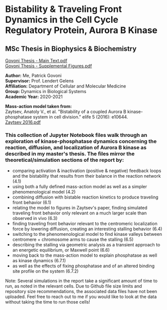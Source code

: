# Bistability &amp; Traveling Front Dynamics in the Cell Cycle Regulatory Protein, Aurora B Kinase

## MSc Thesis in Biophysics & Biochemistry 

[Govoni Thesis - Main Text.pdf](https://github.com/pgovoni21/ABKinase-bistability-traveling-front-dynamics/files/7978798/Govoni_MSc_thesis_main_text.pdf) <br>
[Govoni Thesis - Supplemental Figures.pdf](https://github.com/pgovoni21/ABKinase-bistability-traveling-front-dynamics/files/7978800/Govoni_MSc_thesis_supp_figures.pdf)

**Author:** Me, Patrick Govoni <br>
**Supervisor:** Prof. Lendert Gelens <br>
**Affiliation:** Department of Cellular and Molecular Medicine <br>
**Group:** Dynamics in Biological Systems <br>
**Academic Year:** 2020-2021 

**Mass-action model taken from:** <br>
Zaytsev, Anatoly V., et al. "Bistability of a coupled Aurora B kinase-phosphatase system in cell division." elife 5 (2016): e10644. <br>
[Zaytsev 2016.pdf](https://github.com/pgovoni21/ABKinase-bistability-traveling-front-dynamics/files/7978806/Zaytsev.-.AB.kin-PP.cell.division.bistability.pdf)

### This collection of Jupyter Notebook files walk through an exploration of kinase-phosphatase dynamics concerning the reaction, diffusion, and localization of Aurora B kinase as described in my master's thesis. The files mirror the theoretical/simulation sections of the report by:

- comparing activation & inactivation (positive & negative) feedback loops and the bistability that results from their balance in the reaction network (4.1)
- using both a fully defined mass-action model as well as a simpler phenomenological model (4.2)
- combining diffusion with bistable reaction kinetics to produce traveling front behavior (6.1)
- relating the model to figures in Zaytsev's paper, finding simulated traveling front behavior only relevant on a much larger scale than observed in vivo (6.3)
- finding traveling front behavior relevant to the centromeric localization force by lowering diffusion, creating an interesting stalling behavior (6.4)
- switching to the phenomenological model to find kinase valleys between centromere + chromosome arms to cause the stalling (6.5)
- describing the stalling via geometric analysis as a transient approach to an energetic equilibrium, or Maxwell point (6.6)
- moving back to the mass-action model to explain phosphatase as well as kinase dynamics (6.7.1)
- as well as the effects of fixing phosphatase and of an altered binding site profile on the system (6.7.2)

Note: Several simulations in the report take a significant amount of time to run, as noted in the relevant cells. Due to Github file size limits and repository size recommendations, the associated data files have not been uploaded. Feel free to reach out to me if you would like to look at the data without taking the time to run those cells!
